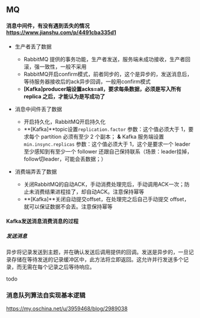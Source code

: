 ## MQ

#### 消息中间件，有没有遇到丢失的情况 https://www.jianshu.com/p/4491cba335d1

- 生产者丢了数据

  - RabbitMQ 提供的事务功能，生产者发送，服务端未成功接收，生产者回滚，强一致性，一般不采用
  - RabbitMQ开启confirm模式，前者同步的，这个是异步的，发送消息后，等待服务器接收后的ack异步回调，一般用confirm模式
  - **[Kafka]**producer端设置acks=all，要求每条数据，必须是**写入所有 replica 之后，才能认为是写成功了**

- 消息中间件丢了数据

  - 开启持久化，RabbitMQ开启持久化
  - **[Kafka]**topic设置`replication.factor` 参数：这个值必须大于 1，要求每个 partition 必须有至少 2 个副本； **&** Kafka 服务端设置 `min.insync.replicas` 参数：这个值必须大于 1，这个是要求一个 leader 至少感知到有至少一个 follower 还跟自己保持联系（场景：leader挂掉，follow切leader，可能会丢数据；）

- 消费端弄丢了数据

  - 关闭RabbitMQ的自动ACK，手动消费处理完后，手动调用ACK一次；防止未消费结果进程挂了，却自动ACK。注意保持幂等
  - **[Kafka]**关闭自动提交offset，在处理完之后自己手动提交 offset，就可以保证数据不会丢。注意保持幂等

  

#### Kafka发送消息消费消息的过程

##### 发送消息

异步将记录发送到主题，并在确认发送后调用提供的回调。发送是异步的，一旦记录存储在等待发送的记录缓冲区中，此方法将立即返回。这允许并行发送多个记录，而无需在每个记录之后等待响应。

todo 



### 消息队列算法自实现基本逻辑

 https://my.oschina.net/u/3959468/blog/2989038